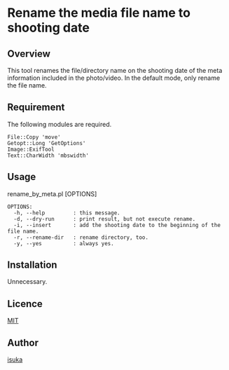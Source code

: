 Rename the media file name to shooting date
====

## Overview

This tool renames the file/directory name on the shooting date of the meta information included in the photo/video.
In the default mode, only rename the file name.

## Requirement

The following modules are required.

    File::Copy 'move'
    Getopt::Long 'GetOptions'
    Image::ExifTool
    Text::CharWidth 'mbswidth'

## Usage

  rename_by_meta.pl [OPTIONS] <directory> 
 
    OPTIONS: 
      -h, --help         : this message. 
      -d, --dry-run      : print result, but not execute rename.
      -i, --insert       : add the shooting date to the beginning of the file name.
      -r, --rename-dir   : rename directory, too.
      -y, --yes          : always yes. 

## Installation

Unnecessary.

## Licence

[MIT](https://github.com/isuka/C2Flow/blob/master/LICENCE)

## Author

[isuka](https://github.com/isuka)
